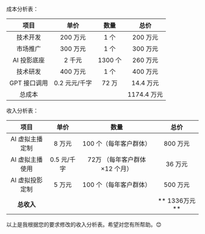 

成本分析表：

|项目|单价|数量|总价|
|:-:|:-:|:-:|:-:|
|技术开发|200 万元|1 个|200 万元|
|市场推广|300 万元|1 个|300 万元|
|AI 投影底座|2 千元|1300 个|260 万元|
|技术研发|400 万元|1 个|400 万元|
|GPT 接口调用 |0.2 元元/千字 |72 万|14.4 万元 | 
|总成本| | |1174.4 万元 |




收入分析表：

|项目|单价|数量|总价|
|:-:|:-:|:-:|:-:|
|AI 虚拟主播定制|8 万元|100 个（每年客户群体）|800 万元|
|AI 虚拟主播使用|0.5 元/千字|72万 （每年客户群体×12 个月）|36 万元|
|AI 虚拟投影定制|5 万元|100 个（每年客户群体）|500 万元|
|**总收入**|||** 1336万元**|

以上是我根据您的要求修改的收入分析表。希望对您有所帮助。😊